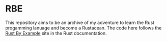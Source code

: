 # RBE
This repository aims to be an archive of my adventure to learn the Rust progamming lanuage and become a Rustacean.
The code here follows the [Rust By Example](https://doc.rust-lang.org/rust-by-example/) site in the Rust documentation.